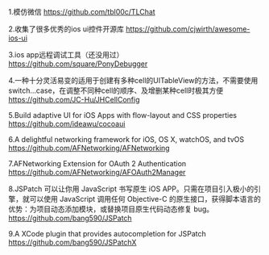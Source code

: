 1.模仿微信
https://github.com/tbl00c/TLChat

2.收集了很多优秀的ios ui控件开源库
https://github.com/cjwirth/awesome-ios-ui

3.ios app远程调试工具（还没用过）
https://github.com/square/PonyDebugger

4.一种十分灵活易变的适用于创建有多种cell的UITableView的方法，不需要使用switch...case，在调整不同种cell的顺序、及增删某种cell时极其方便
https://github.com/JC-Hu/JHCellConfig

5.Build adaptive UI for iOS Apps with flow-layout and CSS properties
https://github.com/ideawu/cocoaui

6.A delightful networking framework for iOS, OS X, watchOS, and tvOS
https://github.com/AFNetworking/AFNetworking

7.AFNetworking Extension for OAuth 2 Authentication
https://github.com/AFNetworking/AFOAuth2Manager

8.JSPatch 可以让你用 JavaScript 书写原生 iOS APP。只需在项目引入极小的引擎，就可以使用 JavaScript 调用任何 Objective-C 的原生接口，获得脚本语言的优势：为项目动态添加模块，或替换项目原生代码动态修复 bug。
https://github.com/bang590/JSPatch

9.A XCode plugin that provides autocompletion for JSPatch
https://github.com/bang590/JSPatchX



